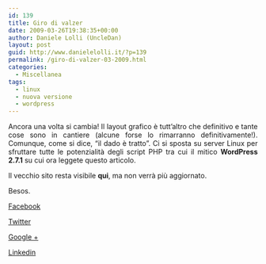 ```yaml
---
id: 139
title: Giro di valzer
date: 2009-03-26T19:38:35+00:00
author: Daniele Lolli (UncleDan)
layout: post
guid: http://www.danielelolli.it/?p=139
permalink: /giro-di-valzer-03-2009.html
categories:
  - Miscellanea
tags:
  - linux
  - nuova versione
  - wordpress
---
```

<p style="text-align: justify;">
  Ancora una volta si cambia! Il layout grafico è tutt&#8217;altro che definitivo e tante cose sono in cantiere (alcune forse lo rimarranno definitivamente!). Comunque, come si dice, &#8220;il dado è tratto&#8221;. Ci si sposta su server Linux per sfruttare tutte le potenzialità degli script PHP tra cui il mitico <strong>WordPress 2.7.1</strong> su cui ora leggete questo articolo.
</p>

<p style="text-align: justify;">
  Il vecchio sito resta visibile <strong>qui</strong>, ma non verrà più aggiornato.
</p>

<p style="text-align: justify;">
  Besos.
</p>

<div class="container_share">
  <a href="http://www.facebook.com/sharer.php?u=http://www.danielelolli.it/giro-di-valzer-03-2009.html&t=Giro di valzer" target="_blank" class="button_purab_share facebook"><span><i class="icon-facebook"></i></span>
  
  <p>
    Facebook
  </p></a> 
  
  <a href="http://twitter.com/share?url=http://www.danielelolli.it/giro-di-valzer-03-2009.html&text=Giro di valzer" target="_blank" class="button_purab_share twitter"><span><i class="icon-twitter"></i></span>
  
  <p>
    Twitter
  </p></a> 
  
  <a href="https://plus.google.com/share?url=http://www.danielelolli.it/giro-di-valzer-03-2009.html" target="_blank" class="button_purab_share google-plus"><span><i class="icon-google-plus"></i></span>
  
  <p>
    Google +
  </p></a> 
  
  <a href="http://www.linkedin.com/shareArticle?mini=true&url=http://www.danielelolli.it/giro-di-valzer-03-2009.html&title=Giro di valzer" target="_blank" class="button_purab_share linkedin"><span><i class="icon-linkedin"></i></span>
  
  <p>
    Linkedin
  </p></a>
</div>